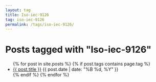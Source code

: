 ```yaml
---
layout: tag
title: Iso-iec-9126
tag: iso-iec-9126
permalink: /tags/iso-iec-9126/
---
```

<h1>Posts tagged with "Iso-iec-9126"</h1>
<ul>
  {% for post in site.posts %}
    {% if post.tags contains page.tag %}
      <li>
        <a href="{{ post.url | relative_url }}">{{ post.title }}</a>
        <span>{{ post.date | date: "%B %d, %Y" }}</span>
      </li>
    {% endif %}
  {% endfor %}
</ul>
